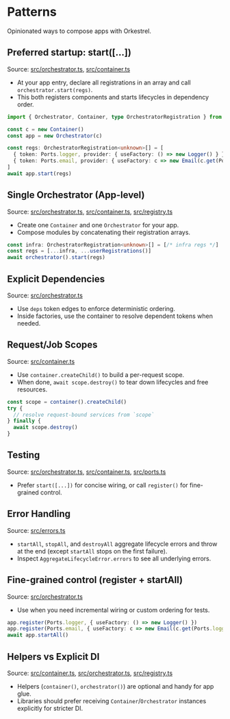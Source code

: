 # Patterns

Opinionated ways to compose apps with Orkestrel.

## Preferred startup: start([...])
Source: [src/orchestrator.ts](../src/orchestrator.ts), [src/container.ts](../src/container.ts)
- At your app entry, declare all registrations in an array and call `orchestrator.start(regs)`.
- This both registers components and starts lifecycles in dependency order.

```ts
import { Orchestrator, Container, type OrchestratorRegistration } from '@orkestrel/core'

const c = new Container()
const app = new Orchestrator(c)

const regs: OrchestratorRegistration<unknown>[] = [
  { token: Ports.logger, provider: { useFactory: () => new Logger() } },
  { token: Ports.email, provider: { useFactory: c => new Email(c.get(Ports.logger)) }, deps: [Ports.logger] },
]
await app.start(regs)
```

## Single Orchestrator (App-level)
Source: [src/orchestrator.ts](../src/orchestrator.ts), [src/container.ts](../src/container.ts), [src/registry.ts](../src/registry.ts)
- Create one `Container` and one `Orchestrator` for your app.
- Compose modules by concatenating their registration arrays.

```ts
const infra: OrchestratorRegistration<unknown>[] = [/* infra regs */]
const regs = [...infra, ...userRegistrations()]
await orchestrator().start(regs)
```

## Explicit Dependencies
Source: [src/orchestrator.ts](../src/orchestrator.ts)
- Use `deps` token edges to enforce deterministic ordering.
- Inside factories, use the container to resolve dependent tokens when needed.

## Request/Job Scopes
Source: [src/container.ts](../src/container.ts)
- Use `container.createChild()` to build a per-request scope.
- When done, `await scope.destroy()` to tear down lifecycles and free resources.

```ts
const scope = container().createChild()
try {
  // resolve request-bound services from `scope`
} finally {
  await scope.destroy()
}
```

## Testing
Source: [src/orchestrator.ts](../src/orchestrator.ts), [src/container.ts](../src/container.ts), [src/ports.ts](../src/ports.ts)
- Prefer `start([...])` for concise wiring, or call `register()` for fine-grained control.

## Error Handling
Source: [src/errors.ts](../src/errors.ts)
- `startAll`, `stopAll`, and `destroyAll` aggregate lifecycle errors and throw at the end (except `startAll` stops on the first failure).
- Inspect `AggregateLifecycleError.errors` to see all underlying errors.

## Fine-grained control (register + startAll)
Source: [src/orchestrator.ts](../src/orchestrator.ts)
- Use when you need incremental wiring or custom ordering for tests.

```ts
app.register(Ports.logger, { useFactory: () => new Logger() })
app.register(Ports.email, { useFactory: c => new Email(c.get(Ports.logger)) }, [Ports.logger])
await app.startAll()
```

## Helpers vs Explicit DI
Source: [src/container.ts](../src/container.ts), [src/orchestrator.ts](../src/orchestrator.ts), [src/registry.ts](../src/registry.ts)
- Helpers (`container()`, `orchestrator()`) are optional and handy for app glue.
- Libraries should prefer receiving `Container`/`Orchestrator` instances explicitly for stricter DI.
